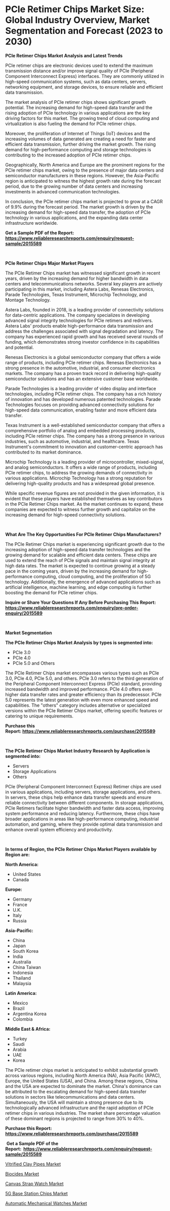 <p><h1>PCIe Retimer Chips Market Size: Global Industry Overview, Market Segmentation and Forecast (2023 to 2030)</h1></p><p><strong>PCIe Retimer Chips Market Analysis and Latest Trends</strong></p>
<p><p>PCIe retimer chips are electronic devices used to extend the maximum transmission distance and/or improve signal quality of PCIe (Peripheral Component Interconnect Express) interfaces. They are commonly utilized in high-speed communication systems, such as data centers, servers, networking equipment, and storage devices, to ensure reliable and efficient data transmission.</p><p>The market analysis of PCIe retimer chips shows significant growth potential. The increasing demand for high-speed data transfer and the rising adoption of PCIe technology in various applications are the key driving factors for this market. The growing trend of cloud computing and virtualization is also fueling the demand for PCIe retimer chips.</p><p>Moreover, the proliferation of Internet of Things (IoT) devices and the increasing volumes of data generated are creating a need for faster and efficient data transmission, further driving the market growth. The rising demand for high-performance computing and storage technologies is contributing to the increased adoption of PCIe retimer chips.</p><p>Geographically, North America and Europe are the prominent regions for the PCIe retimer chips market, owing to the presence of major data centers and semiconductor manufacturers in these regions. However, the Asia-Pacific region is anticipated to witness the highest growth rate during the forecast period, due to the growing number of data centers and increasing investments in advanced communication technologies.</p><p>In conclusion, the PCIe retimer chips market is projected to grow at a CAGR of 9.9% during the forecast period. The market growth is driven by the increasing demand for high-speed data transfer, the adoption of PCIe technology in various applications, and the expanding data center infrastructure worldwide.</p></p>
<p><strong>Get a Sample PDF of the Report:&nbsp; <a href="https://www.reliableresearchreports.com/enquiry/request-sample/2015589">https://www.reliableresearchreports.com/enquiry/request-sample/2015589</a></strong></p>
<p>&nbsp;</p>
<p><strong>PCIe Retimer Chips Major Market Players</strong></p>
<p><p>The PCIe Retimer Chips market has witnessed significant growth in recent years, driven by the increasing demand for higher bandwidth in data centers and telecommunications networks. Several key players are actively participating in this market, including Astera Labs, Renesas Electronics, Parade Technologies, Texas Instrument, Microchip Technology, and Montage Technology.</p><p>Astera Labs, founded in 2018, is a leading provider of connectivity solutions for data-centric applications. The company specializes in developing advanced signal integrity technologies for PCIe retimers and redrivers. Astera Labs' products enable high-performance data transmission and address the challenges associated with signal degradation and latency. The company has experienced rapid growth and has received several rounds of funding, which demonstrates strong investor confidence in its capabilities and potential.</p><p>Renesas Electronics is a global semiconductor company that offers a wide range of products, including PCIe retimer chips. Renesas Electronics has a strong presence in the automotive, industrial, and consumer electronics markets. The company has a proven track record in delivering high-quality semiconductor solutions and has an extensive customer base worldwide.</p><p>Parade Technologies is a leading provider of video display and interface technologies, including PCIe retimer chips. The company has a rich history of innovation and has developed numerous patented technologies. Parade Technologies focuses on providing advanced connectivity solutions for high-speed data communication, enabling faster and more efficient data transfer.</p><p>Texas Instrument is a well-established semiconductor company that offers a comprehensive portfolio of analog and embedded processing products, including PCIe retimer chips. The company has a strong presence in various industries, such as automotive, industrial, and healthcare. Texas Instrument's commitment to innovation and customer-centric approach has contributed to its market dominance.</p><p>Microchip Technology is a leading provider of microcontroller, mixed-signal, and analog semiconductors. It offers a wide range of products, including PCIe retimer chips, to address the growing demands of connectivity in various applications. Microchip Technology has a strong reputation for delivering high-quality products and has a widespread global presence.</p><p>While specific revenue figures are not provided in the given information, it is evident that these players have established themselves as key contributors in the PCIe Retimer Chips market. As the market continues to expand, these companies are expected to witness further growth and capitalize on the increasing demand for high-speed connectivity solutions.</p></p>
<p>&nbsp;</p>
<p><strong>What Are The Key Opportunities For PCIe Retimer Chips Manufacturers?</strong></p>
<p><p>The PCIe Retimer Chips market is experiencing significant growth due to the increasing adoption of high-speed data transfer technologies and the growing demand for scalable and efficient data centers. These chips are used to extend the reach of PCIe signals and maintain signal integrity at high data rates. The market is expected to continue growing at a steady pace in the coming years, driven by the increasing demand for high-performance computing, cloud computing, and the proliferation of 5G technology. Additionally, the emergence of advanced applications such as artificial intelligence, machine learning, and edge computing is further boosting the demand for PCIe retimer chips.</p></p>
<p><strong>Inquire or Share Your Questions If Any Before Purchasing This Report: <a href="https://www.reliableresearchreports.com/enquiry/pre-order-enquiry/2015589">https://www.reliableresearchreports.com/enquiry/pre-order-enquiry/2015589</a></strong></p>
<p>&nbsp;</p>
<p><strong>Market Segmentation</strong></p>
<p><strong>The PCIe Retimer Chips Market Analysis by types is segmented into:</strong></p>
<p><ul><li>PCIe 3.0</li><li>PCIe 4.0</li><li>PCIe 5.0 and Others</li></ul></p>
<p><p>The PCIe Retimer Chips market encompasses various types such as PCIe 3.0, PCIe 4.0, PCIe 5.0, and others. PCIe 3.0 refers to the third generation of the Peripheral Component Interconnect Express (PCIe) standard, providing increased bandwidth and improved performance. PCIe 4.0 offers even higher data transfer rates and greater efficiency than its predecessor. PCIe 5.0 represents the latest generation with even more enhanced speed and capabilities. The "others" category includes alternative or specialized versions within the PCIe Retimer Chips market, offering specific features or catering to unique requirements.</p></p>
<p><strong>Purchase this Report:&nbsp;<a href="https://www.reliableresearchreports.com/purchase/2015589">https://www.reliableresearchreports.com/purchase/2015589</a></strong></p>
<p>&nbsp;</p>
<p><strong>The PCIe Retimer Chips Market Industry Research by Application is segmented into:</strong></p>
<p><ul><li>Servers</li><li>Storage Applications</li><li>Others</li></ul></p>
<p><p>PCIe (Peripheral Component Interconnect Express) Retimer chips are used in various applications, including servers, storage applications, and others. In servers, these chips help enhance data transfer speeds and ensure reliable connectivity between different components. In storage applications, PCIe Retimers facilitate higher bandwidth and faster data access, improving system performance and reducing latency. Furthermore, these chips have broader applications in areas like high-performance computing, industrial automation, and gaming, where they provide optimal data transmission and enhance overall system efficiency and productivity.</p></p>
<p>&nbsp;</p>
<p><strong>In terms of Region, the PCIe Retimer Chips Market Players available by Region are:</strong></p>
<p>
    <p> <strong> North America: </strong>
        <ul>
            <li>United States</li>
            <li>Canada</li>
        </ul>
        </p> 
    <p> <strong> Europe: </strong>
        <ul>
            <li>Germany</li>
            <li>France</li>
            <li>U.K.</li>
            <li>Italy</li>
            <li>Russia</li>
        </ul>
        </p> 
    <p> <strong> Asia-Pacific: </strong>
        <ul>
            <li>China</li>
            <li>Japan</li>
            <li>South Korea</li>
            <li>India</li>
            <li>Australia</li>
            <li>China Taiwan</li>
            <li>Indonesia</li>
            <li>Thailand</li>
            <li>Malaysia</li>
        </ul>
        </p> 
    <p> <strong> Latin America: </strong>
        <ul>
            <li>Mexico</li>
            <li>Brazil</li>
            <li>Argentina Korea</li>
            <li>Colombia</li>
        </ul>
        </p> 
    <p> <strong> Middle East & Africa: </strong>
        <ul>
            <li>Turkey</li>
            <li>Saudi</li>
            <li>Arabia</li>
            <li>UAE</li>
            <li>Korea</li>
        </ul>
    </p>
    </p>
<p><p>The PCIe retimer chips market is anticipated to exhibit substantial growth across various regions, including North America (NA), Asia Pacific (APAC), Europe, the United States (USA), and China. Among these regions, China and the USA are expected to dominate the market. China's dominance can be attributed to the escalating demand for high-speed data transfer solutions in sectors like telecommunications and data centers. Simultaneously, the USA will maintain a strong presence due to its technologically advanced infrastructure and the rapid adoption of PCIe retimer chips in various industries. The market share percentage valuation of these dominant regions is projected to range from 30% to 40%.</p></p>
<p><strong>Purchase this Report: <a href="https://www.reliableresearchreports.com/purchase/2015589">https://www.reliableresearchreports.com/purchase/2015589</a></strong></p>
<p>&nbsp;<strong>Get a Sample PDF of the Report:&nbsp;&nbsp;<a href="https://www.reliableresearchreports.com/enquiry/request-sample/2015589">https://www.reliableresearchreports.com/enquiry/request-sample/2015589</a></strong></p>
<p><strong></strong></p>
<p><p><a href="https://medium.com/@vidyap2912/vitrified-clay-pipes-market-exploring-market-share-market-trends-and-future-growth-c69db761c207">Vitrified Clay Pipes Market</a></p><p><a href="https://medium.com/@v4171497/biocides-market-size-reveals-the-best-marketing-channels-in-global-industry-417ac093c503">Biocides Market</a></p><p><a href="https://www.linkedin.com/pulse/canvas-strap-watch-market-size-2023-2030-global-industrial-fucxf/">Canvas Strap Watch Market</a></p><p><a href="https://github.com/rahu1505/Market-Research-Report-List-1/blob/main/5g-base-station-chips-market.md">5G Base Station Chips Market</a></p><p><a href="https://www.linkedin.com/pulse/decoding-automatic-mechanical-watches-market-deep-dive-latest-eedmf/">Automatic Mechanical Watches Market</a></p></p>